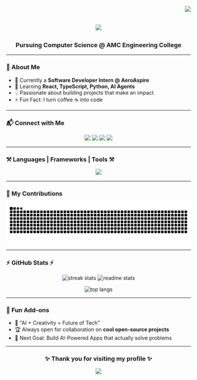 <img align="right" src="https://visitor-badge.laobi.icu/badge?page_id=Atpdevil.Atpdevil" />

<h1 align="center">
    <img src="https://readme-typing-svg.herokuapp.com/?font=Righteous&size=35&center=true&vCenter=true&width=600&height=70&duration=4000&lines=Hi+There!+👋;+I'm+Gokul+Krishna!;+Software+Developer+Intern;Open-Source+Enthusiast;Tech+Explorer+🚀" />
</h1>

<h3 align="center">Pursuing Computer Science @ AMC Engineering College</h3>

---

### 🌟 About Me  
- 🔭 Currently a **Software Developer Intern @ AeroAspire**  
- 🌱 Learning **React, TypeScript, Python, AI Agents**  
- 💡 Passionate about building projects that make an impact  
- ⚡ Fun Fact: I turn coffee ☕ into code  

---

### 📬 Connect with Me  
<p align="center">
  <a href="mailto:gokulteck@gmail.com"><img src="https://img.shields.io/badge/Gmail-D14836?style=for-the-badge&logo=gmail&logoColor=white"/></a>
  <a href="https://linkedin.com/in/gokul-k-1b5123291"><img src="https://img.shields.io/badge/LinkedIn-0077B5?style=for-the-badge&logo=linkedin&logoColor=white"/></a>
  <a href="https://instagram.com/YOUR_INSTAGRAM"><img src="https://img.shields.io/badge/Instagram-E4405F?style=for-the-badge&logo=instagram&logoColor=white"/></a>
  <a href="https://YOUR_PORTFOLIO_URL"><img src="https://img.shields.io/badge/Portfolio-FF5722?style=for-the-badge&logo=Google-chrome&logoColor=white"/></a>
</p>

---

### ⚒️ Languages | Frameworks | Tools ⚒️
<p align="center">
  <img src="https://skillicons.dev/icons?i=react,typescript,javascript,python,nodejs,mongodb,html,css,java,c,mysql,git,github,vscode,figma" />
</p>

---

### 🐍 My Contributions
<p align="center">
  <img src="https://raw.githubusercontent.com/Atpdevil/Atpdevil/output/github-contribution-grid-snake.svg" alt="snake animation" />
</p>

---

### ⚡ GitHub Stats ⚡
<p align="center">
  <img width=390 src="https://github-readme-streak-stats-salesp07.vercel.app/?user=Atpdevil&count_private=true&theme=react&border_radius=10" alt="streak stats"/>
  <img width=390 src="https://github-readme-stats-salesp07.vercel.app/api?username=Atpdevil&count_private=true&show_icons=true&theme=react&rank_icon=github&border_radius=10" alt="readme stats" />
</p>

<p align="center">
  <img width=325 src="https://github-readme-stats-salesp07.vercel.app/api/top-langs/?username=Atpdevil&hide=HTML&langs_count=8&layout=compact&theme=react&border_radius=10" alt="top langs" />
</p>

---

### 🌌 Fun Add-ons
- 🔮 "AI + Creativity = Future of Tech"  
- 🏆 Always open for collaboration on **cool open-source projects**  
- 🎯 Next Goal: Build AI-Powered Apps that actually solve problems  

---

<h3 align="center">✨ Thank you for visiting my profile ✨</h3>
<p align="center">
  <img src="https://media.giphy.com/media/3oEjI6SIIHBdRxXI40/giphy.gif" width="200">
</p>
